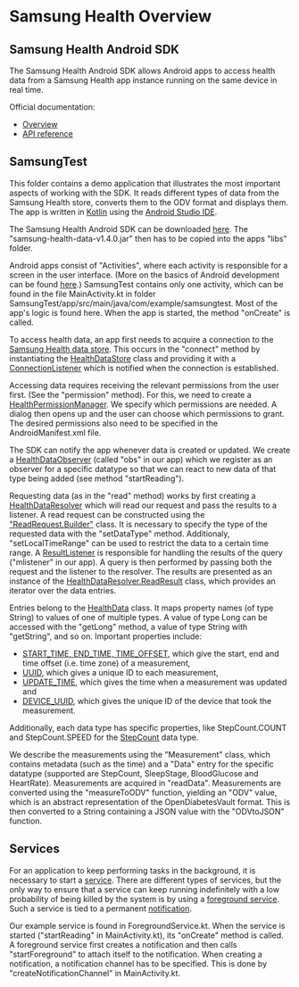 # Samsung Health Overview

## Samsung Health Android SDK

The Samsung Health Android SDK allows Android apps to access health data
from a Samsung Health app instance running on the same device in real time.

Official documentation:

* [Overview](https://developer.samsung.com/health/android/overview.html)
* [API reference](https://img-developer.samsung.com/onlinedocs/health/android/data/index.html)

## SamsungTest

This folder contains a demo application that illustrates the most important
aspects of working with the SDK. It reads different types of data from the Samsung Health
store, converts them to the ODV format and displays them. The app is written in [Kotlin](https://kotlinlang.org/)
using the [Android Studio IDE](https://developer.android.com/studio).

The Samsung Health Android SDK can be downloaded [here](https://developer.samsung.com/health/android/overview.html).
The "samsung-health-data-v1.4.0.jar" then has to be copied into the apps "libs" folder.

Android apps consist of "Activities", where each activity is responsible for a screen
in the user interface.
(More on the basics of Android development can be found [here](https://developer.android.com/guide/components/fundamentals).)
SamsungTest contains only one activity, which can be found in the file MainActivity.kt
in folder SamsungTest/app/src/main/java/com/example/samsungtest.
Most of the app's logic is found here.
When the app is started, the method "onCreate" is called.

To access health data, an app first needs to acquire a connection to the
[Samsung Health data store](https://developer.samsung.com/health/android/data/guide/health-data-store.html).
This occurs in the "connect" method by instantiating the
[HealthDataStore](https://img-developer.samsung.com/onlinedocs/health/android/data/com/samsung/android/sdk/healthdata/HealthDataStore.html) class
and providing it with a
[ConnectionListener](https://img-developer.samsung.com/onlinedocs/health/android/data/com/samsung/android/sdk/healthdata/HealthDataStore.ConnectionListener.html)
which is notified when the connection is established.

Accessing data requires receiving the relevant permissions from the user first.
(See the "permission" method).
For this, we need to create a [HealthPermissionManager](https://img-developer.samsung.com/onlinedocs/health/android/data/com/samsung/android/sdk/healthdata/HealthPermissionManager.html). We specify which permissions
are needed. A dialog then opens up and the user can choose which permissions to
grant. The desired permissions also need to be specified in the AndroidManifest.xml file.

The SDK can notify the app whenever data is created or updated.
We create a [HealthDataObserver](https://img-developer.samsung.com/onlinedocs/health/android/data/com/samsung/android/sdk/healthdata/HealthDataObserver.html)
(called "obs" in our app) which we register
as an observer for a specific datatype so that we can react to new data of that
type being added (see method "startReading").

Requesting data (as in the "read" method) 
works by first creating a [HealthDataResolver](https://img-developer.samsung.com/onlinedocs/health/android/data/com/samsung/android/sdk/healthdata/HealthDataResolver.html) 
which will read
our request and pass the results to a listener.
A read request can be constructed using the
["ReadRequest.Builder"](https://img-developer.samsung.com/onlinedocs/health/android/data/com/samsung/android/sdk/healthdata/HealthDataResolver.ReadRequest.Builder.html) class.
It is necessary to specify the type of the requested data with the "setDataType"
method. Additionaly, "setLocalTimeRange" can be used to restrict the data to
a certain time range. A [ResultListener](https://img-developer.samsung.com/onlinedocs/health/android/data/com/samsung/android/sdk/healthdata/HealthResultHolder.ResultListener.html)
is responsible for handling the results
of the query ("mlistener" in our app). A query is then performed by passing
both the request and the listener to the resolver.
The results are presented as an instance of the
[HealthDataResolver.ReadResult](https://img-developer.samsung.com/onlinedocs/health/android/data/com/samsung/android/sdk/healthdata/HealthDataResolver.ReadResult.html) class,
which provides an iterator over the data entries.

Entries belong to the [HealthData](https://img-developer.samsung.com/onlinedocs/health/android/data/com/samsung/android/sdk/healthdata/HealthData.html)
class. It maps property names (of type String) to values of
one of multiple types. A value of type Long can be accessed with the "getLong" method,
a value of type String with "getString", and so on.
Important properties include:

* [START_TIME, END_TIME, TIME_OFFSET](https://img-developer.samsung.com/onlinedocs/health/android/data/com/samsung/android/sdk/healthdata/HealthConstants.SessionMeasurement.html),
  which give the start, end and time offset (i.e. time zone) of a measurement,
* [UUID](https://img-developer.samsung.com/onlinedocs/health/android/data/com/samsung/android/sdk/healthdata/HealthConstants.Common.html),
  which gives a unique ID to each measurement,
* [UPDATE_TIME](https://img-developer.samsung.com/onlinedocs/health/android/data/com/samsung/android/sdk/healthdata/HealthConstants.Common.html),
  which gives the time when a measurement was updated and
* [DEVICE_UUID](https://img-developer.samsung.com/onlinedocs/health/android/data/com/samsung/android/sdk/healthdata/HealthConstants.Common.html),
  which gives the unique ID of the device that took the measurement.

Additionally, each data type has specific properties, like StepCount.COUNT and StepCount.SPEED
for the [StepCount](https://img-developer.samsung.com/onlinedocs/health/android/data/com/samsung/android/sdk/healthdata/HealthConstants.StepCount.html) data type.

We describe the measurements using the "Measurement" class, which contains metadata (such as the time)
and a "Data" entry for the specific datatype (supported are StepCount, SleepStage, BloodGlucose and HeartRate).
Measurements are acquired in "readData".
Measurements are converted using the "measureToODV" function, yielding
an "ODV" value, which is an abstract representation of the OpenDiabetesVault format.
This is then converted to a String containing a JSON value with the "ODVtoJSON" function.

## Services

For an application to keep performing tasks in the background, it is necessary
to start a [service](https://developer.android.com/guide/components/services.html).
There are different types of services, but the only way to ensure that a service
can keep running indefinitely with a low probability of being killed by the system is by using
a [foreground service](https://developer.android.com/guide/components/services#Foreground).
Such a service is tied to a permanent [notification](https://developer.android.com/guide/topics/ui/notifiers/notifications).

Our example service is found in ForegroundService.kt.
When the service is started ("startReading" in MainActivity.kt), its "onCreate" method
is called. A foreground service first creates a notification and then calls "startForeground"
to attach itself to the notification. When creating a notification, a 
notification channel has to be specified.
This is done by "createNotificationChannel" in MainActivity.kt.
